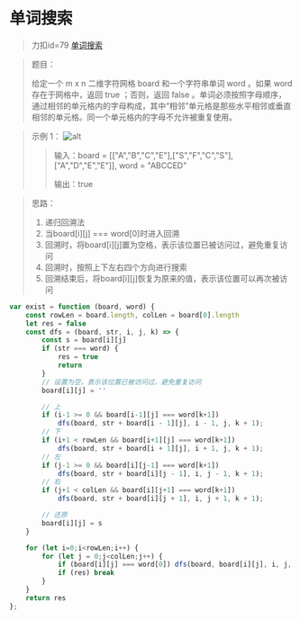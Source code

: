 # 单词搜索
> 力扣id=79 [单词搜索](https://leetcode.cn/problems/word-search/)

> 题目：
> 
> 给定一个 m x n 二维字符网格 board 和一个字符串单词 word 。如果 word 存在于网格中，返回 true ；否则，返回 false 。单词必须按照字母顺序，通过相邻的单元格内的字母构成，其中“相邻”单元格是那些水平相邻或垂直相邻的单元格。同一个单元格内的字母不允许被重复使用。

> 示例 1：
> ![alt](https://assets.leetcode.com/uploads/2020/11/04/word2.jpg)
>> 输入：board = [["A","B","C","E"],["S","F","C","S"],["A","D","E","E"]], word = "ABCCED"
>> 
>> 输出：true

> 思路：
> 1. 递归回溯法
> 2. 当board[i][j] === word[0]时进入回溯
> 3. 回溯时，将board[i][j]置为空格，表示该位置已被访问过，避免重复访问
> 4. 回溯时，按照上下左右四个方向进行搜索
> 5. 回溯结束后，将board[i][j]恢复为原来的值，表示该位置可以再次被访问

```js
var exist = function (board, word) {
    const rowLen = board.length, colLen = board[0].length
    let res = false
    const dfs = (board, str, i, j, k) => {
        const s = board[i][j]
        if (str === word) {
            res = true
            return
        }
        // 设置为空，表示该位置已被访问过，避免重复访问
        board[i][j] = ''

        // 上
        if (i-1 >= 0 && board[i-1][j] === word[k+1])
            dfs(board, str + board[i - 1][j], i - 1, j, k + 1);
        // 下
        if (i+1 < rowLen && board[i+1][j] === word[k+1])
            dfs(board, str + board[i + 1][j], i + 1, j, k + 1);
        // 左
        if (j-1 >= 0 && board[i][j-1] === word[k+1])
            dfs(board, str + board[i][j - 1], i, j - 1, k + 1);
        // 右
        if (j+1 < colLen && board[i][j+1] === word[k+1])
            dfs(board, str + board[i][j + 1], i, j + 1, k + 1);

        // 还原
        board[i][j] = s
    }

    for (let i=0;i<rowLen;i++) {
        for (let j = 0;j<colLen;j++) {
            if (board[i][j] === word[0]) dfs(board, board[i][j], i, j, 0);
            if (res) break
        }
    }
    return res
};
```
